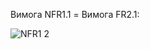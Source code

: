 Вимога NFR1.1 = Вимога FR2.1:


![NFR1 2](https://github.com/oleksandrblazhko/ai-213-fokin/blob/c50798cab67b3a31a8fd3db0cdd046aaaef874c8/1-SoftwareRequirements/1.4-FuncNonFuncRequirements/1.4.4-NFRUserInterfaceOUTPUT/NFR1.2.drawio)
